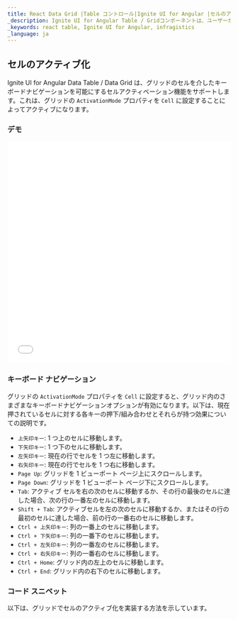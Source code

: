 ```yaml
---
title: React Data Grid |Table コントロール|Ignite UI for Angular |セルのアクティブ化|Infragistics
_description: Ignite UI for Angular Table / Gridコンポーネントは、ユーザーがデータのコレクションをバインドできるように、グリッドドメインの複雑さを管理可能な API に単純化します。
_keywords: react table, Ignite UI for Angular, infragistics
_language: ja
---
```


## セルのアクティブ化

Ignite UI for Angular Data Table / Data Grid は、グリッドのセルを介したキーボードナビゲーションを可能にするセルアクティベーション機能をサポートします。これは、グリッドの `ActivationMode` プロパティを `Cell` に設定することによってアクティブになります。

### デモ

<div class="sample-container loading" style="height: 500px">
    <iframe id="live-grid-overview-sample-iframe" src='{environment:demosBaseUrl}/grids/data-grid-cell-activation' width="100%" height="100%" seamless frameBorder="0" onload="onXPlatSampleIframeContentLoaded(this);"></iframe>
</div>

<div class="divider--half"></div>

### キーボード ナビゲーション

グリッドの `ActivationMode` プロパティを `Cell` に設定すると、グリッド内のさまざまなキーボードナビゲーションオプションが有効になります。以下は、現在押されているセルに対する各キーの押下/組み合わせとそれらが持つ効果についての説明です。

-   `上矢印キー`: 1 つ上のセルに移動します。
-   `下矢印キー`: 1 つ下のセルに移動します。
-   `左矢印キー`: 現在の行でセルを 1 つ左に移動します。
-   `右矢印キー`: 現在の行でセルを 1 つ右に移動します。
-   `Page Up`: グリッドを 1 ビューポート ページ上にスクロールします。
-   `Page Down`: グリッドを 1 ビューポート ページ下にスクロールします。
-   `Tab`: アクティブ セルを右の次のセルに移動するか、その行の最後のセルに達した場合、次の行の一番左のセルに移動します。
-   `Shift + Tab`: アクティブセルを左の次のセルに移動するか、またはその行の最初のセルに達した場合、前の行の一番右のセルに移動します。
-   `Ctrl + 上矢印キー`: 列の一番上のセルに移動します。
-   `Ctrl + 下矢印キー`: 列の一番下のセルに移動します。
-   `Ctrl + 左矢印キー`: 列の一番左のセルに移動します。
-   `Ctrl + 右矢印キー`: 列の一番右のセルに移動します。
-   `Ctrl + Home`: グリッド内の左上のセルに移動します。
-   `Ctrl + End`: グリッド内の右下のセルに移動します。

### コード スニペット

以下は、グリッドでセルのアクティブ化を実装する方法を示しています。
